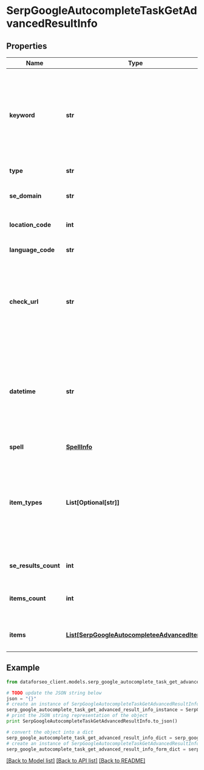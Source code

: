 # SerpGoogleAutocompleteTaskGetAdvancedResultInfo


## Properties

Name | Type | Description | Notes
------------ | ------------- | ------------- | -------------
**keyword** | **str** | keyword received in a POST array the keyword is returned with decoded %## (plus symbol ‘+’ will be decoded to a space character) | [optional] 
**type** | **str** | type of element | [optional] 
**se_domain** | **str** | search engine domain in a POST array | [optional] 
**location_code** | **int** | location code in a POST array | [optional] 
**language_code** | **str** | language code in a POST array | [optional] 
**check_url** | **str** | direct URL to search engine results you can use it to make sure that we provided accurate results | [optional] 
**datetime** | **str** | date and time when the result was received in the UTC format: “yyyy-mm-dd hh-mm-ss +00:00” example: 2019-11-15 12:57:46 +00:00 | [optional] 
**spell** | [**SpellInfo**](SpellInfo.md) |  | [optional] 
**item_types** | **List[Optional[str]]** | types of search results in SERP contains types of search results (items) found in SERP. possible item types: autocomplete | [optional] 
**se_results_count** | **int** | total number of results in SERP | [optional] 
**items_count** | **int** | the number of results returned in the items array | [optional] 
**items** | [**List[SerpGoogleAutocompleteeAdvancedItem]**](SerpGoogleAutocompleteeAdvancedItem.md) | elements of search results found in SERP | [optional] 

## Example

```python
from dataforseo_client.models.serp_google_autocomplete_task_get_advanced_result_info import SerpGoogleAutocompleteTaskGetAdvancedResultInfo

# TODO update the JSON string below
json = "{}"
# create an instance of SerpGoogleAutocompleteTaskGetAdvancedResultInfo from a JSON string
serp_google_autocomplete_task_get_advanced_result_info_instance = SerpGoogleAutocompleteTaskGetAdvancedResultInfo.from_json(json)
# print the JSON string representation of the object
print SerpGoogleAutocompleteTaskGetAdvancedResultInfo.to_json()

# convert the object into a dict
serp_google_autocomplete_task_get_advanced_result_info_dict = serp_google_autocomplete_task_get_advanced_result_info_instance.to_dict()
# create an instance of SerpGoogleAutocompleteTaskGetAdvancedResultInfo from a dict
serp_google_autocomplete_task_get_advanced_result_info_form_dict = serp_google_autocomplete_task_get_advanced_result_info.from_dict(serp_google_autocomplete_task_get_advanced_result_info_dict)
```
[[Back to Model list]](../README.md#documentation-for-models) [[Back to API list]](../README.md#documentation-for-api-endpoints) [[Back to README]](../README.md)


